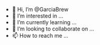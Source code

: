 - 👋 Hi, I’m @GarciaBrew
- 👀 I’m interested in ...
- 🌱 I’m currently learning ...
- 💞️ I’m looking to collaborate on ...
- 📫 How to reach me ...

<!---
GarciaBrew/GarciaBrew is a ✨ special ✨ repository because its `README.md` (this file) appears on your GitHub profile.
You can click the Preview link to take a look at your changes.
--->
